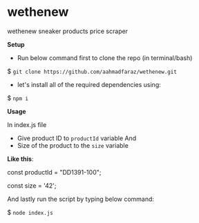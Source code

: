 # wethenew
wethenew sneaker products price scraper

**Setup**

* Run below command first to clone the repo (in terminal/bash)

$ `git clone https://github.com/aahmadfaraz/wethenew.git`

* let's install all of the required dependencies using:

$ `npm i`


**Usage**

In index.js file

* Give product ID to `productId` variable And
* Size of the product to the `size` variable

**Like this**:

const productId = "DD1391-100";

const size = '42';

And lastly run the script by typing below command:

$ `node index.js`
